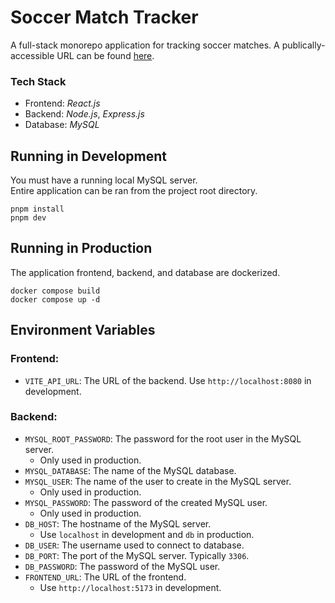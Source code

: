# Soccer Match Tracker

A full-stack monorepo application for tracking soccer matches. A publically-accessible URL can be found [here](http://ec2-54-227-33-102.compute-1.amazonaws.com:5173/matches).

### Tech Stack
- Frontend: *React.js*
- Backend: *Node.js*, *Express.js*
- Database: *MySQL*

## Running in Development

You must have a running local MySQL server. \
Entire application can be ran from the project root directory.

```
pnpm install
pnpm dev
```
## Running in Production

The application frontend, backend, and database are dockerized.
```
docker compose build
docker compose up -d
```

## Environment Variables

### Frontend:
- `VITE_API_URL`: The URL of the backend. Use `http://localhost:8080` in development.

### Backend:
- `MYSQL_ROOT_PASSWORD`: The password for the root user in the MySQL server. 
    - Only used in production.
- `MYSQL_DATABASE`: The name of the MySQL database.
- `MYSQL_USER`: The name of the user to create in the MySQL server. 
    - Only used in production.
- `MYSQL_PASSWORD`: The password of the created MySQL user. 
    - Only used in production.
- `DB_HOST`: The hostname of the MySQL server. 
    - Use `localhost` in development and `db` in production.
- `DB_USER`: The username used to connect to database.
- `DB_PORT`: The port of the MySQL server. Typically `3306`.
- `DB_PASSWORD`: The password of the MySQL user.
- `FRONTEND_URL`: The URL of the frontend. 
    - Use `http://localhost:5173` in development.

